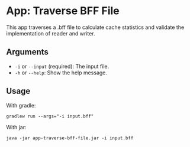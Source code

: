 # App: Traverse BFF File

This app traverses a .bff file to calculate cache statistics and validate the implementation of reader and writer.

## Arguments

- `-i` or `--input` (required): The input file.
- `-h` or `--help`: Show the help message.

## Usage

With gradle:
```shell
gradlew run --args="-i input.bff"
```

With jar:
```shell
java -jar app-traverse-bff-file.jar -i input.bff
```

